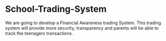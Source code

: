 # School-Trading-System
We are going to develop a Financial Awareness trading System. This trading system will provide more security, transparency and parents will be able to track the teenagers transactions.
